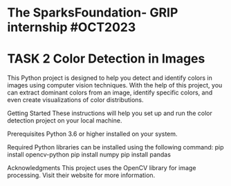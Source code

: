 # The SparksFoundation- GRIP internship #OCT2023
# TASK 2 Color Detection in Images
This Python project is designed to help you detect and identify colors in images using computer vision techniques. With the help of this project, you can extract dominant colors from an image, identify specific colors, and even create visualizations of color distributions.

Getting Started
These instructions will help you set up and run the color detection project on your local machine.

Prerequisites
Python 3.6 or higher installed on your system.

Required Python libraries can be installed using the following command:
pip install opencv-python
pip install numpy
pip install pandas


Acknowledgments
This project uses the OpenCV library for image processing. Visit their website for more information.
